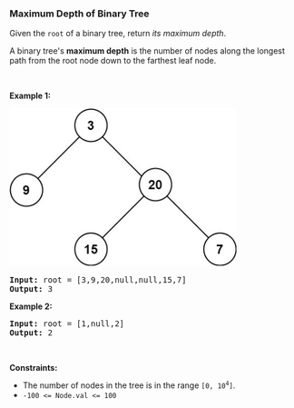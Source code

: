 
<h3>Maximum Depth of Binary Tree</h3>
<div><p>Given the <code>root</code> of a binary tree, return <em>its maximum depth</em>.</p>
<p>A binary tree's <strong>maximum depth</strong> is the number of nodes along the longest path from the root node down to the farthest leaf node.</p>
<p> </p>
<p><strong>Example 1:</strong></p>
<img alt="" src="assets/99cfc385498747f4b1a9b727c768be8b.jpg" style="width: 400px; height: 277px;"/>
<pre><strong>Input:</strong> root = [3,9,20,null,null,15,7]
<strong>Output:</strong> 3
</pre>
<p><strong>Example 2:</strong></p>
<pre><strong>Input:</strong> root = [1,null,2]
<strong>Output:</strong> 2
</pre>
<p> </p>
<p><strong>Constraints:</strong></p>
<ul>
<li>The number of nodes in the tree is in the range <code>[0, 10<sup>4</sup>]</code>.</li>
<li><code>-100 &lt;= Node.val &lt;= 100</code></li>
</ul>
</div>
